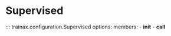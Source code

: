 # Supervised

::: trainax.configuration.Supervised
    options:
        members:
            - __init__
            - __call__
